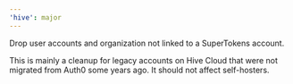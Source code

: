 ```yaml
---
'hive': major
---
```


Drop user accounts and organization not linked to a SuperTokens account.

This is mainly a cleanup for legacy accounts on Hive Cloud that were not migrated from Auth0 some years ago. It should not affect self-hosters.
